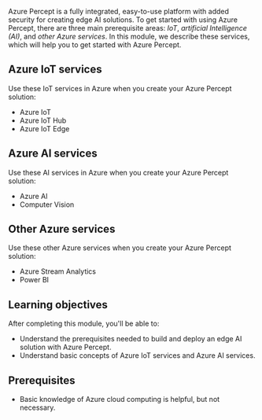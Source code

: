 Azure Percept is a fully integrated, easy-to-use platform with added security for creating edge AI solutions. To get started with using Azure Percept, there are three main prerequisite areas: *IoT*, *artificial Intelligence (AI)*, and *other Azure services*. In this module, we describe these services, which will help you to get started with Azure Percept. 

## Azure IoT services

Use these IoT services in Azure when you create your Azure Percept solution:

- Azure IoT
- Azure IoT Hub
- Azure IoT Edge

## Azure AI services

Use these AI services in Azure when you create your Azure Percept solution:

- Azure AI
- Computer Vision

## Other Azure services

Use these other Azure services when you create your Azure Percept solution:

- Azure Stream Analytics
- Power BI

## Learning objectives

After completing this module, you'll be able to:

- Understand the prerequisites needed to build and deploy an edge AI solution with Azure Percept.
- Understand basic concepts of Azure IoT services and Azure AI services.

## Prerequisites

- Basic knowledge of Azure cloud computing is helpful, but not necessary.
